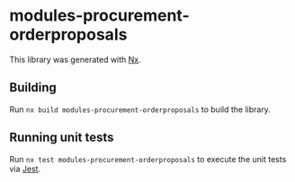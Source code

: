 # modules-procurement-orderproposals

This library was generated with [Nx](https://nx.dev).

## Building

Run `nx build modules-procurement-orderproposals` to build the library.

## Running unit tests

Run `nx test modules-procurement-orderproposals` to execute the unit tests via [Jest](https://jestjs.io).
